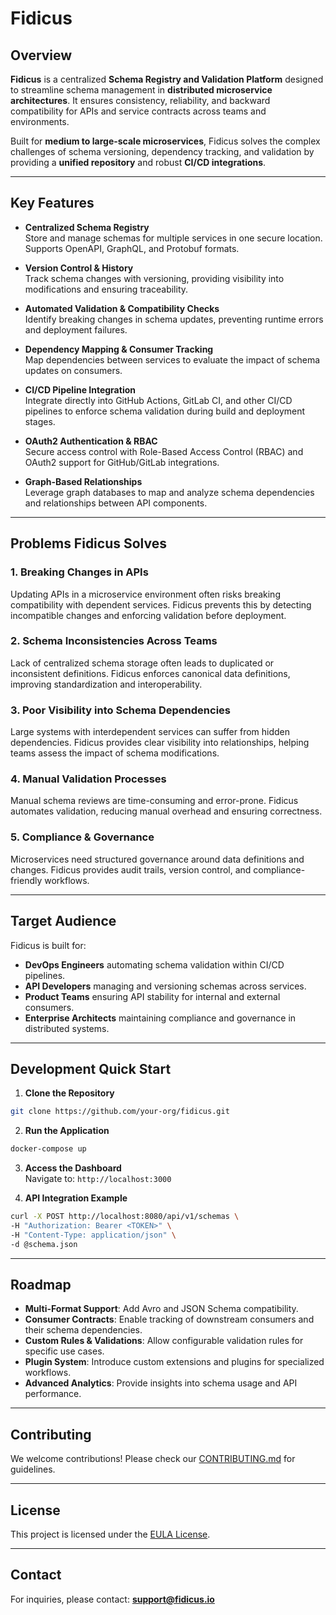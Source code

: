 # Fidicus

## Overview
**Fidicus** is a centralized **Schema Registry and Validation Platform** designed to streamline schema management in **distributed microservice architectures**. It ensures consistency, reliability, and backward compatibility for APIs and service contracts across teams and environments.

Built for **medium to large-scale microservices**, Fidicus solves the complex challenges of schema versioning, dependency tracking, and validation by providing a **unified repository** and robust **CI/CD integrations**.

---

## Key Features

- **Centralized Schema Registry**  
  Store and manage schemas for multiple services in one secure location. Supports OpenAPI, GraphQL, and Protobuf formats.

- **Version Control & History**  
  Track schema changes with versioning, providing visibility into modifications and ensuring traceability.

- **Automated Validation & Compatibility Checks**  
  Identify breaking changes in schema updates, preventing runtime errors and deployment failures.

- **Dependency Mapping & Consumer Tracking**  
  Map dependencies between services to evaluate the impact of schema updates on consumers.

- **CI/CD Pipeline Integration**  
  Integrate directly into GitHub Actions, GitLab CI, and other CI/CD pipelines to enforce schema validation during build and deployment stages.

- **OAuth2 Authentication & RBAC**  
  Secure access control with Role-Based Access Control (RBAC) and OAuth2 support for GitHub/GitLab integrations.

- **Graph-Based Relationships**  
  Leverage graph databases to map and analyze schema dependencies and relationships between API components.

---

## Problems Fidicus Solves

### 1. **Breaking Changes in APIs**
Updating APIs in a microservice environment often risks breaking compatibility with dependent services. Fidicus prevents this by detecting incompatible changes and enforcing validation before deployment.

### 2. **Schema Inconsistencies Across Teams**
Lack of centralized schema storage often leads to duplicated or inconsistent definitions. Fidicus enforces canonical data definitions, improving standardization and interoperability.

### 3. **Poor Visibility into Schema Dependencies**
Large systems with interdependent services can suffer from hidden dependencies. Fidicus provides clear visibility into relationships, helping teams assess the impact of schema modifications.

### 4. **Manual Validation Processes**
Manual schema reviews are time-consuming and error-prone. Fidicus automates validation, reducing manual overhead and ensuring correctness.

### 5. **Compliance & Governance**
Microservices need structured governance around data definitions and changes. Fidicus provides audit trails, version control, and compliance-friendly workflows.

---

## Target Audience
Fidicus is built for:
- **DevOps Engineers** automating schema validation within CI/CD pipelines.
- **API Developers** managing and versioning schemas across services.
- **Product Teams** ensuring API stability for internal and external consumers.
- **Enterprise Architects** maintaining compliance and governance in distributed systems.

---

## Development Quick Start

1. **Clone the Repository**
```bash
git clone https://github.com/your-org/fidicus.git
```

2. **Run the Application**
```bash
docker-compose up
```

3. **Access the Dashboard**  
Navigate to: `http://localhost:3000`

4. **API Integration Example**
```bash
curl -X POST http://localhost:8080/api/v1/schemas \
-H "Authorization: Bearer <TOKEN>" \
-H "Content-Type: application/json" \
-d @schema.json
```

---

## Roadmap
- **Multi-Format Support**: Add Avro and JSON Schema compatibility.
- **Consumer Contracts**: Enable tracking of downstream consumers and their schema dependencies.
- **Custom Rules & Validations**: Allow configurable validation rules for specific use cases.
- **Plugin System**: Introduce custom extensions and plugins for specialized workflows.
- **Advanced Analytics**: Provide insights into schema usage and API performance.

---

## Contributing
We welcome contributions! Please check our [CONTRIBUTING.md](CONTRIBUTING.md) for guidelines.

---

## License
This project is licensed under the [EULA License](LICENSE.md).

---

## Contact
For inquiries, please contact: **support@fidicus.io**


